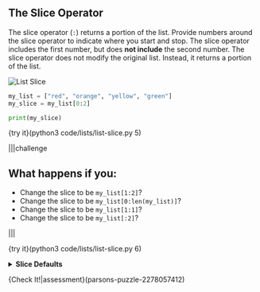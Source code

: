 ## The Slice Operator

The slice operator (`:`) returns a portion of the list. Provide numbers around the slice operator to indicate where you start and stop. The slice operator includes the first number, but does **not include** the second number. The slice operator does not modify the original list. Instead, it returns a portion of the list.

![List Slice](.guides/images/list-slice.png)

```python
my_list = ["red", "orange", "yellow", "green"]
my_slice = my_list[0:2]

print(my_slice)
```

{try it}(python3 code/lists/list-slice.py 5)

|||challenge
## What happens if you:
* Change the slice to be `my_list[1:2]`?
* Change the slice to be `my_list[0:len(my_list)]`?
* Change the slice to be `my_list[1:1]`?
* Change the slice to be `my_list[:2]`?

|||

{try it}(python3 code/lists/list-slice.py 6)

<details>
  <summary><strong>Slice Defaults</strong></summary>
  If no number is used for the starting point in a slice <code>my_list[:2]</code>, Python will default to 0. If no number is used for the stopping point <code>my_list[2:]</code>, Python will default to the end of the list. Using no numbers on a slice <code>my_list[:]</code>, Python will default to 0 for the start and the end of the list as the stopping point. In short, Python will return the entire list.
</details>

{Check It!|assessment}(parsons-puzzle-2278057412)
